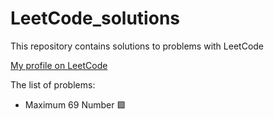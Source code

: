 # LeetCode_solutions
This repository contains solutions to problems with LeetCode

[My profile on LeetCode](https://leetcode.com/VorobeyPudic/)

The list of problems:
* Maximum 69 Number :green_square: